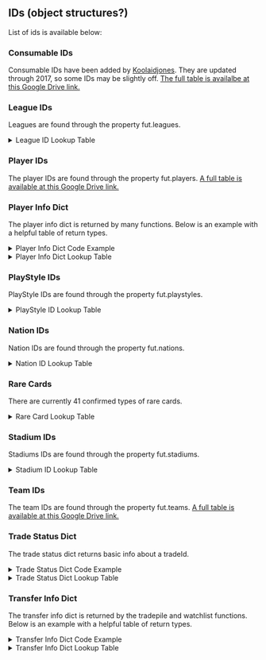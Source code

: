 ## IDs (object structures?)
List of ids is available below:

### Consumable IDs
Consumable IDs have been added by [Koolaidjones](https://github.com/koolaidjones/FUT-Consumables-Resource-IDs). They are updated through 2017, so some IDs may be slightly off. [The full table is availalbe at this Google Drive link.](https://docs.google.com/spreadsheets/d/1mzfX_quYxVhQ_kkmugO3gQtHwPSQnKTLVeDHiinI1jA/edit?usp=sharing)

### League IDs
Leagues are found through the property fut.leagues.
<details>
<summary>League ID Lookup Table</summary><p>
<!-- alternative placement of p shown above -->

| ID    | League                                  |
|-------|-----------------------------------------|
| 1     |  'Alka Superliga'                       |
| 4     |  'Belgium Pro League'                   |
| 7     |  'Liga do Brasil'                       |
| 10    |  'Eredivisie'                           |
| 13    |  'Premier League'                       |
| 14    |  'EFL Championship'                     |
| 16    |  'Ligue 1 Conforama'                    |
| 17    |  'Domino’s Ligue 2'                     |
| 19    |  'Bundesliga'                           |
| 20    |  'Bundesliga 2'                         |
| 31    |  'Calcio A'                             |
| 32    |  'Calcio B'                             |
| 39    |  'Major League Soccer'                  |
| 41    |  'Eliteserien'                          |
| 50    |  'Scottish Premiership'                 |
| 51    |  'Scotland League'                      |
| 53    |  'LaLiga Santander'                     |
| 54    |  'LaLiga 1 I 2 I 3'                     |
| 56    |  'Allsvenskan'                          |
| 57    |  'Colombia Apertura'                    |
| 58    |  'Colombia Clausura'                    |
| 60    |  'EFL League One'                       |
| 61    |  'EFL League Two'                       |
| 63    |  'Hellas Liga'                          |
| 65    |  'SSE Airtricity League'                |
| 66    |  'Ekstraklasa'                          |
| 67    |  'Russian Football Premier League'      |
| 68    |  'Süper Lig'                            |
| 76    |  'Rest of World'                        |
| 78    |  "Men's National"                       |
| 80    |  'Österreichische   Fußball-Bundesliga' |
| 83    |  'K LEAGUE Classic'                     |
| 84    |  'Mexican Clausura'                     |
| 85    |  'Mexican Apertura'                     |
| 152   |  'Torneo de Primera'                    |
| 153   |  'Torneo de Primera'                    |
| 156   |  'Chile Apertura'                       |
| 157   |  'Chile Clausura'                       |
| 189   |  'Raiffeisen Super League'              |
| 308   |  'Liga NOS'                             |
| 319   |  'Česká Liga'                           |
| 322   |  'Finnliiga'                            |
| 332   |  'Ukrayina Liha'                        |
| 335   |  'Campeonato Scotiabank'                |
| 336   |  'Liga Dimayor'                         |
| 341   |  'LIGA Bancomer MX'                     |
| 347   |  'South African FL'                     |
| 349   |  'Meiji Yasuda J1 League'               |
| 350   |  'Dawry Jameel'                         |
| 351   |  'Hyundai A-League'                     |
| 353   |  'Primera División'                     |
| 371   |  'Scotland League'                      |
| 382   |  'Free Agents'                          |
| 383   |  'Created Players League'               |
| 384   |  'Creation Centre League'               |
| 390   |  'MLS Cup'                              |
| 993   |  'Asia Qualifier'                       |
| 1003  |  'Copa Latinoamericana'                 |
| 1004  |  'Colombia Apertura'                    |
| 1005  |  'Colombia Finalización'                |
| 1006  |  'Chile Apertura'                       |
| 1007  |  'Chile Clausura'                       |
| 1008  |  'Argentina Apertura'                   |
| 1009  |  'Argentina Clausura'                   |
| 2002  |  'Nacional B'                           |
| 2012  |  'China Top League'                     |
| 2025  |  'Liga do Brasil B'                     |
| 2028  |  'World League'                         |
| 2076  |  '3. Liga'                              |
| 2096  |  'Special Teams'                        |
| 2118  |  'Icons'                                |
| 2136  |  "Women's National"                     |
| 2138  |  'International Clubs'                  |
| 2150  |  'REWARDS'                              |
| 10001 |  'Denmark League 2'                     |
| 10004 |  'Belgium League 2'                     |
| 10007 |  'Liga do Brasil 1'                     |
| 10010 |  'Holland League 2'                     |
| 10017 |  'France League 3'                      |
| 10020 |  'Germany League 3'                     |
| 10032 |  'Italy League 3'                       |
| 10041 |  'Norway League 2'                      |
| 10050 |  'Scotland League 2'                    |
| 10054 |  'Spain League 3'                       |
| 10056 |  'Sweden League 2'                      |
| 10061 |  'England League 5'                     |
| 10065 |  'Ireland League 2'                     |
| 10066 |  'Poland League 2'                      |
| 10067 |  'Russia League 2'                      |
| 10076 |  'Rest of World 2'                      |
| 10080 |  'Austria League 2'                     |
| 10083 |  'Korea League 2'                       |
| 10189 |  'Switzerland League 2'                 |
| 10308 |  'Portugal League 2'                    |
| 10335 |  'Chile League 2'                       |
| 10336 |  'Colombia League 2'                    |
| 10341 |  'Mexico League 2'                      |
| 10350 |  'Saudi League 2'                       |
| 10353 |  'Argentina League 2'                   |

</p></details>



### Player IDs
The player IDs are found through the property fut.players. [A full table is available at this Google Drive link.](https://docs.google.com/spreadsheets/d/1ufH7aLh6oUh4q_M4bRP-vpbt6YFclrfeNAlkE7z01iU/edit?usp=sharing)


### Player Info Dict  
The player info dict is returned by many functions. Below is an example with a helpful table of return types.
<details>
<summary>Player Info Dict Code Example</summary><p>
<!-- alternative placement of p shown above -->

```python
>>> #Get first player in my club
>>> fut.club()[0]
[{'assetId': 230621,
  'assists': 0,
  .......}]
```
</p></details>

<details>
<summary>Player Info Dict Lookup Table</summary><p>
<!-- alternative placement of p shown above -->

| field             | type    | description                               |
|-------------------|---------|-------------------------------------------|
| assetId           | int     | unique asset id                           |
| assists           | int     | career assists                            |
| attributeList     | dict    | five primary stats                        |
| bidState          | str     | state of bid                              |
| buyNowPrice       | int     | coins to buy now                          |
| cardType          | int     | <font color="red">unsure</font>           |
| cardsubtypeid     | int     | <font color="red">unsure</font>           |
| contract          | int     | 0-99 games                                |
| count             | ?       | None                                      |
| currentBid        | int     | coins of currentBid (0 if no bids)        |
| discardValue      | int     | coins recieved from quick sell            |
| expires           | int     | seconds until expires from transfer market|
| fitness           | int     | 0-99 fitness                              |
| formation         | str     | current team formation                    |
| id                | int     | unique card id. one asset id can have many card ids (TOTW example) |
| injuryGames       | int     | games until current injury expires        |
| injuryType        | str     | current injury type                       |
| itemState         | str     | what you can do with the current item     |
| itemType          | str     | player, development, training             |
| lastSalePrice     | int     | coins last sold for on transfer market    |
| leagueId          | int     | use fut.leagues() to get dictionary       |
| lifetimeAssists   | int     | career assists again                      |
| lifetimeStats     | dict    | all career stats                          |
| loyaltyBonus      | int     | <font color="red">unsure</font>           |
| morale            | int     | 0-99 ... not sure what this does          |
| nation            | int     | use fut.nations() to get dictionary       |
| offers            | int     | number of bids in transfer market         |
| owners            | int     | number of historical owners               |
| pile              | int     | <font color="red">unsure</font>           |
| playStyle         | int     | use fut.playStyles() to get dictionary    |
| position          | str     | preferred player position                 |
| rareflag          | int     | rare card                                 |
| rating            | int     | 0-99                                      |
| resourceGameYear  | int     | 2018                                      |
| resourceId        | int     | same as assetid                           |
| sellerEstablished | int     | <font color="red">unsure</font>           |
| sellerId          | int     | current seller on transfer market (empty) |
| sellerName        | str     | current seller on transfer market (empty) |
| startingBid       | int     | coins of the first bid on transfer market |
| statsList         | dict    | same as lifetimeStats                     |
| suspension        | int     | red card suspension games remaining       |
| teamid            | int     | use fut.teams() to get dictionary         |
| timestamp         | int     | epoch time that you acquired the item     |
| tradeId           | int     | unique tradeId on transfer market         |
| tradeState        | str     | current State on transfer market          |
| training          | int     | <font color="red">unsure</font>           |
| untradeable       | boolean | listable on the transfer market           |
| untradeableCount  | ?       | <font color="red">unsure</font>           |
| watched           | boolean | currently in watchlist                    |
| year              | int     | 2018                                      |

  </p></details>


### PlayStyle IDs
PlayStyle IDs are found through the property fut.playstyles.
<details>
<summary>PlayStyle ID Lookup Table</summary><p>
<!-- alternative placement of p shown above -->


| ID  | Description   |
|-----|---------------|
| 250 | 'BASIC'       |
| 251 |  'SNIPER'     |
| 252 |  'FINISHER'   |
| 253 |  'DEADEYE'    |
| 254 |  'MARKSMAN'   |
| 255 |  'HAWK'       |
| 256 |  'ARTIST'     |
| 257 |  'ARCHITECT'  |
| 258 |  'POWERHOUSE' |
| 259 |  'MAESTRO'    |
| 260 |  'ENGINE'     |
| 261 |  'SENTINEL'   |
| 262 |  'GUARDIAN'   |
| 263 |  'GLADIATOR'  |
| 264 |  'BACKBONE'   |
| 265 |  'ANCHOR'     |
| 266 |  'HUNTER'     |
| 267 |  'CATALYST'   |
| 268 |  'SHADOW'     |
| 269 |  'WALL'       |
| 270 |  'SHIELD'     |
| 271 |  'CAT'        |
| 272 |  'GLOVE'      |
| 273 |  'GK BASIC'   |

  </p></details>

### Nation IDs
Nation IDs are found through the property fut.nations.
<details>
<summary>Nation ID Lookup Table</summary><p>
<!-- alternative placement of p shown above -->


| ID                            | Nation                    |
|-------------------------------|---------------------------|
| 1                             |  'Albania',               |
| 2                             |  'Andorra',               |
| 3                             |  'Armenia',               |
| 4                             |  'Austria',               |
| 5                             |  'Azerbaijan',            |
| 6                             |  'Belarus',               |
| 7                             |  'Belgium',               |
| 8                             |  'Bosnia Herzegovina',    |
| 9                             |  'Bulgaria',              |
| 10                            |  'Croatia',               |
| 11                            |  'Cyprus',                |
| 12                            |  'Czech Republic',        |
| 13                            |  'Denmark',               |
| 14                            |  'England',               |
| 15                            |  'Montenegro',            |
| 16                            |  'Faroe Islands',         |
| 17                            |  'Finland',               |
| 18                            |  'France',                |
| 19                            |  'FYR Macedonia',         |
| 20                            |  'Georgia',               |
| 21                            |  'Germany',               |
| 22                            |  'Greece',                |
| 23                            |  'Hungary',               |
| 24                            |  'Iceland',               |
| 25                            |  'Republic of Ireland',   |
| 26                            |  'Israel',                |
| 27                            |  'Italy',                 |
| 28                            |  'Latvia',                |
| 29                            |  'Liechtenstein',         |
| 30                            |  'Lithuania',             |
| 31                            |  'Luxemburg',             |
| 32                            |  'Malta',                 |
| 33                            |  'Moldova',               |
| 34                            |  'Netherlands',           |
| 35                            |  'Northern Ireland',      |
| 36                            |  'Norway',                |
| 37                            |  'Poland',                |
| 38                            |  'Portugal',              |
| 39                            |  'Romania',               |
| 40                            |  'Russia',                |
| 41                            |  'San Marino',            |
| 42                            |  'Scotland',              |
| 43                            |  'Slovakia',              |
| 44                            |  'Slovenia',              |
| 45                            |  'Spain',                 |
| 46                            |  'Sweden',                |
| 47                            |  'Switzerland',           |
| 48                            |  'Turkey',                |
| 49                            |  'Ukraine',               |
| 50                            |  'Wales',                 |
| 51                            |  'Serbia',                |
| 52                            |  'Argentina',             |
| 53                            |  'Bolivia',               |
| 54                            |  'Brazil',                |
| 55                            |  'Chile',                 |
| 56                            |  'Colombia',              |
| 57                            |  'Ecuador',               |
| 58                            |  'Paraguay',              |
| 59                            |  'Peru',                  |
| 60                            |  'Uruguay',               |
| 61                            |  'Venezuela',             |
| 62                            |  'Anguilla',              |
| 63                            |  'Antigua & Barbuda',     |
| 64                            |  'Aruba',                 |
| 65                            |  'Bahamas',               |
| 66                            |  'Barbados',              |
| 67                            |  'Belize',                |
| 68                            |  'Bermuda',               |
| 69                            |  'British Virgin Isles',  |
| 70                            |  'Canada',                |
| 71                            |  'Cayman Islands',        |
| 72                            |  'Costa Rica',            |
| 73                            |  'Cuba',                  |
| 74                            |  'Dominica',              |
| 75                            |  'International',         |
| 76                            |  'El Salvador',           |
| 77                            |  'Grenada',               |
| 78                            |  'Guatemala',             |
| 79                            |  'Guyana',                |
| 80                            |  'Haiti',                 |
| 81                            |  'Honduras',              |
| 82                            |  'Jamaica',               |
| 83                            |  'Mexico',                |
| 84                            |  'Montserrat',            |
| 85                            |  'Netherlands Antilles',  |
| 86                            |  'Nicaragua',             |
| 87                            |  'Panama',                |
| 88                            |  'Puerto Rico',           |
| 89                            |  'St Kitts Nevis',        |
| 90                            |  'St Lucia',              |
| 91                            |  'St Vincent Grenadine',  |
| 92                            |  'Suriname',              |
| 93                            |  'Trinidad & Tobago',     |
| 94                            |  'Turks & Caicos',        |
| 95                            |  'United States',         |
| 96                            |  'US Virgin Islands',     |
| 97                            |  'Algeria',               |
| 98                            |  'Angola',                |
| 99                            |  'Benin',                 |
| 100                           |  'Botswana',              |
| 101                           |  'Burkina Faso',          |
| 102                           |  'Burundi',               |
| 103                           |  'Cameroon',              |
| 104                           |  'Cape Verde Islands',    |
| 105                           |  'CAR',                   |
| 106                           |  'Chad',                  |
| 107                           |  'Congo',                 |
| 108                           |  'Ivory Coast',           |
| 109                           |  'Djibouti',              |
| 110                           |  'DR Congo',              |
| 111                           |  'Egypt',                 |
| 112                           |  'Equatorial Guinea',     |
| 113                           |  'Eritrea',               |
| 114                           |  'Ethiopia',              |
| 115                           |  'Gabon',                 |
| 116                           |  'Gambia',                |
| 117                           |  'Ghana',                 |
| 118                           |  'Guinea',                |
| 119                           |  'Guinea Bissau',         |
| 120                           |  'Kenya',                 |
| 121                           |  'Lesotho',               |
| 122                           |  'Liberia',               |
| 123                           |  'Libya',                 |
| 124                           |  'Madagascar',            |
| 125                           |  'Malawi',                |
| 126                           |  'Mali',                  |
| 127                           |  'Mauritania',            |
| 128                           |  'Mauritius',             |
| 129                           |  'Morocco',               |
| 130                           |  'Mozambique',            |
| 131                           |  'Namibia',               |
| 132                           |  'Niger',                 |
| 133                           |  'Nigeria',               |
| 134                           |  'Rwanda',                |
| 135                           |  'São Tomé & Príncipe',   |
| 136                           |  'Senegal',               |
| 137                           |  'Seychelles',            |
| 138                           |  'Sierra Leone',          |
| 139                           |  'Somalia',               |
| 140                           |  'South Africa',          |
| 141                           |  'Sudan',                 |
| 142                           |  'Swaziland',             |
| 143                           |  'Tanzania',              |
| 144                           |  'Togo',                  |
| 145                           |  'Tunisia',               |
| 146                           |  'Uganda',                |
| 147                           |  'Zambia',                |
| 148                           |  'Zimbabwe',              |
| 149                           |  'Afghanistan',           |
| 150                           |  'Bahrain',               |
| 151                           |  'Bangladesh',            |
| 152                           |  'Bhutan',                |
| 153                           |  'Brunei Darussalam',     |
| 154                           |  'Cambodia',              |
| 155                           |  'China PR',              |
| 156                           |  'Chinese Taipei',        |
| 157                           |  'Guam',                  |
| 158                           |  'Hong Kong',             |
| 159                           |  'India',                 |
| 160                           |  'Indonesia',             |
| 161                           |  'Iran',                  |
| 162                           |  'Iraq',                  |
| 163                           |  'Japan',                 |
| 164                           |  'Jordan',                |
| 165                           |  'Kazakhstan',            |
| 166                           |  'Korea DPR',             |
| 167                           |  'Korea Republic',        |
| 168                           |  'Kuwait',                |
| 169                           |  'Kyrgyzstan',            |
| 170                           |  'Laos',                  |
| 171                           |  'Lebanon',               |
| 172                           |  'Macau',                 |
| 173                           |  'Malaysia',              |
| 174                           |  'Maldives',              |
| 175                           |  'Mongolia',              |
| 176                           |  'Myanmar',               |
| 177                           |  'Nepal',                 |
| 178                           |  'Oman',                  |
| 179                           |  'Pakistan',              |
| 180                           |  'Palestinian Authority', |
| 181                           |  'Philippines',           |
| 182                           |  'Qatar',                 |
| 183                           |  'Saudi Arabia',          |
| 184                           |  'Singapore',             |
| 185                           |  'Sri Lanka',             |
| 186                           |  'Syria',                 |
| 187                           |  'Tajikistan',            |
| 188                           |  'Thailand',              |
| 189                           |  'Turkmenistan',          |
| 190                           |  'United Arab Emirates',  |
| 191                           |  'Uzbekistan',            |
| 192                           |  'Vietnam',               |
| 193                           |  'Yemen',                 |
| 194                           |  'American Samoa',        |
| 195                           |  'Australia',             |
| 196                           |  'Cook Islands',          |
| 197                           |  'Fiji',                  |
| 198                           |  'New Zealand',           |
| 199                           |  'Papua New Guinea',      |
| 200                           |  'Samoa',                 |
| 201                           |  'Solomon Islands',       |
| 202                           |  'Tahiti',                |
| 203                           |  'Tonga',                 |
| 204                           |  'Vanuatu',               |
| 205                           |  'Gibraltar',             |
| 206                           |  'Greenland',             |
| 207                           |  'Dominican Republic',    |
| 208                           |  'Estonia',               |
| 209                           |  'Created Players',       |
| 210                           |  'Free Agents',           |
| 211                           |  'Rest of World',         |
| 212                           |  'Timor-Leste',           |
| 213                           |  'Chinese Taipei',        |
| 214                           |  'Comoros',               |
| 215                           |  'New Caledonia',         |
| 219                           |  'Kosovo'                 |

  </p></details>


### Rare Cards
There are currently 41 confirmed types of rare cards.

<details>
<summary>Rare Card Lookup Table</summary><p>
<!-- alternative placement of p shown above -->

| Description  | ID |
|--------------|----|
| NONE         | 0  |
| RARE         | 1  |
| LOCK         | 2  |
| TOTW         | 3  |
| PURPLE       | 4  |
| TOTY         | 5  |
| RB           | 6  |
| GREEN        | 7  |
| ORANGE       | 8  |
| PINK         | 9  |
| TEAL         | 10 |
| TOTS         | 11 |
| LEGEND       | 12 |
| WC           | 13 |
| UNICEF       | 14 |
| OLDIMOTM     | 15 |
| FUTTY        | 16 |
| STORYMODE    | 17 |
| CHAMPION     | 18 |
| CMOTM        | 19 |
| IMOTM        | 20 |
| OTW          | 21 |
| HALLOWEEN    | 22 |
| MOVEMBER     | 23 |
| SBC          | 24 |
| SBCP         | 25 |
| PROMOA       | 26 |
| PROMOB       | 27 |
| AWARD        | 28 |
| BDAY         | 30 |
| UNITED       | 31 |
| FUTMAS       | 32 |
| RTRC         | 33 |
| PTGS         | 34 |
| FOF          | 35 |
| MARQUEE      | 36 |
| CHAMPIONSHIP | 37 |
| EUMOTM       | 38 |
| TOTT         | 39 |
| RRC          | 40 |
| RRR          | 41 |

  </p></details>

### Stadium IDs
Stadiums IDs are found through the property fut.stadiums.
<details>
<summary>Stadium ID Lookup Table</summary><p>
<!-- alternative placement of p shown above -->

| ID  | Stadium                                 |
|-----|-----------------------------------------|
| 1   | 'Old Trafford'                          |
| 2   | 'Santiago Bernabéu'                     |
| 4   | 'Stade Gerland'                         |
| 5   | 'San Siro'                              |
| 6   | 'Camp Nou'                              |
| 8   | 'Stadio Delle Alpi'                     |
| 9   | 'Signal Iduna Park'                     |
| 10  | 'Estadio Mestalla'                      |
| 13  | 'Anfield'                               |
| 14  | 'Parc des Princes'                      |
| 15  | 'Amsterdam ArenA'                       |
| 16  | 'Stade Felix Bollaert'                  |
| 17  | 'Constant Vanden Stock'                 |
| 25  | 'Closed Square Style'                   |
| 26  | 'Forest Park Stadium'                   |
| 28  | 'Stamford Bridge'                       |
| 29  | 'Orange Vélodrome'                      |
| 30  | 'Veltins Arena'                         |
| 32  | 'Crown Lane'                            |
| 33  | 'Union Park Stadium'                    |
| 34  | 'Town Park'                             |
| 35  | 'Euro Park'                             |
| 37  | 'Div 3 Euro Style'                      |
| 38  | 'Urban Training'                        |
| 39  | 'Rural Training'                        |
| 41  | 'Volksparkstadion'                      |
| 42  | 'Estadio Vicente Calderón'              |
| 100 | "St. James' Park"                       |
| 102 | 'José Alvalade'                         |
| 104 | 'Estadio Azteca'                        |
| 107 | 'Estádio da Luz'                        |
| 108 | 'Seoul Sang-am Stadium'                 |
| 110 | 'Daegu Stadium'                         |
| 111 | 'Estádio do Dragão'                     |
| 112 | 'Fratton Park'                          |
| 113 | "St. Mary's Stadium"                    |
| 115 | 'Villa Park'                            |
| 116 | 'White Hart Lane'                       |
| 124 | 'Small Olympic'                         |
| 127 | 'Large Olympic'                         |
| 129 | 'Large Square'                          |
| 133 | 'Mercedes-Benz Arena'                   |
| 134 | 'HDI Arena'                             |
| 135 | 'Olympiastadion'                        |
| 137 | 'Allianz Arena'                         |
| 138 | 'Commerzbank Arena'                     |
| 147 | 'Stadion Europa'                        |
| 149 | 'Al Jayeed Stadium'                     |
| 153 | 'Aloha Park'                            |
| 155 | 'Wembley Stadium'                       |
| 345 | 'King Abdullah Sports City'             |
| 156 | 'Emirates Stadium'                      |
| 157 | 'Stadio Olimpico'                       |
| 158 | 'Estadio de las Artes'                  |
| 161 | 'StubHub Center'                        |
| 163 | 'Jalisco'                               |
| 165 | 'Stade de Suisse'                       |
| 172 | 'StadiumName_172_FIWC-Stadium_FullChar' |
| 174 | 'Stadio Comunale'                       |
| 175 | 'Arena del Centenario'                  |
| 176 | 'Waldstadion'                           |
| 177 | 'La Canchita'                           |
| 178 | 'Stadion Neder'                         |
| 179 | 'Stade Municipal'                       |
| 180 | 'Ivy Lane'                              |
| 181 | 'El Grandioso'                          |
| 182 | 'Stadion 23. Maj'                       |
| 183 | 'Estadio El Medio'                      |
| 184 | 'North America'                         |
| 185 | 'South America'                         |
| 186 | 'Southern Europe'                       |
| 187 | 'Eastern Europe'                        |
| 188 | 'Central Europe'                        |
| 189 | 'United Kingdom'                        |
| 190 | 'Asia'                                  |
| 192 | 'El Libertador'                         |
| 193 | 'Stadio Classico'                       |
| 194 | 'Eastpoint Arena'                       |
| 195 | 'Stadion Olympik'                       |
| 196 | 'Stadion Hanguk'                        |
| 197 | 'O Dromo'                               |
| 211 | 'Estadio Chamartin'                     |
| 212 | 'Estadio Presidente G.Lopes'            |
| 213 | 'Green Point Stadium'                   |
| 214 | 'Durban Stadium'                        |
| 215 | 'Ellis Park Stadium'                    |
| 216 | 'Soccer City Stadium'                   |
| 217 | 'Free State Stadium'                    |
| 218 | 'Nelson Mandela Bay Stadium'            |
| 219 | 'Mbombela Stadium'                      |
| 220 | 'Peter Mokaba Stadium'                  |
| 221 | 'Royal Bafokeng Stadium'                |
| 222 | 'Loftus Versfeld Stadium'               |
| 223 | 'Friður Stadium'                        |
| 224 | 'Satta Stadium'                         |
| 225 | 'Akaaroa Stadium'                       |
| 226 | 'Hasiti Arena'                          |
| 227 | 'Salam Stadium'                         |
| 228 | 'Court Lane'                            |
| 229 | "Arena D'Oro"                           |
| 233 | 'Peuan Arena'                           |
| 234 | 'Pyonghwa Stadium'                      |
| 235 | 'Udugu Stadium'                         |
| 236 | 'El Coloso'                             |
| 238 | 'Africa'                                |
| 246 | 'Etihad Stadium'                        |
| 247 | 'Allianz Stadium'                       |
| 248 | 'BC Place Stadium'                      |
| 249 | 'Molton Road'                           |
| 250 | 'Oceanic Arena'                         |
| 253 | 'Olympic Stadium'                       |
| 254 | 'Municipal Stadium Poznan'              |
| 255 | 'National Stadium Warsaw'               |
| 256 | 'Arena Gdansk'                          |
| 257 | 'Municipal Stadium Wroclaw'             |
| 258 | 'Metalist Stadium'                      |
| 259 | 'Arena Lviv'                            |
| 260 | 'Donbass Arena'                         |
| 261 | 'Sanderson Park'                        |
| 262 | 'King Fahd Stadium'                     |
| 264 | 'La Bombonera'                          |
| 265 | 'Goodison Park'                         |
| 267 | 'Arena Amazonia'                        |
| 268 | 'Arena da Baixada'                      |
| 269 | 'Arena de Sao Paulo'                    |
| 270 | 'Arena Fonte Nova'                      |
| 271 | 'Arena Pantanal'                        |
| 272 | 'Arena Pernambuco'                      |
| 273 | 'Estadio Beira-Rio'                     |
| 274 | 'Estadio Castelao'                      |
| 275 | 'Estadio das Dunas'                     |
| 276 | 'Estadio do Maracana'                   |
| 277 | 'Estadio Mineirao'                      |
| 278 | 'Estadio Nacional'                      |
| 279 | 'Baba Yetu Stadium'                     |
| 282 | 'Stade du 13 Octobre'                   |
| 285 | 'Stade du Lukanga'                      |
| 286 | 'Estadio de las Cascadas'               |
| 287 | 'El Grandioso de las Pampas'            |
| 288 | 'Singeom Stadium'                       |
| 289 | 'Shibusaka Stadium'                     |
| 290 | 'Gold Lake Stadium'                     |
| 291 | 'Stadio San Dalla Pace'                 |
| 316 | 'Training Centre'                       |
| 325 | 'Boleyn Ground'                         |
| 326 | 'Stadium of Light'                      |
| 327 | 'The Hawthorns'                         |
| 329 | 'Carrow Road'                           |
| 330 | 'Selhurst Park'                         |
| 331 | 'Stoke City FC Stadium'                 |
| 332 | 'KCOM Stadium'                          |
| 333 | 'Liberty Stadium'                       |
| 335 | 'King Power Stadium'                    |
| 336 | 'Turf Moor'                             |
| 337 | 'Loftus Road'                           |
| 340 | 'The Amex Stadium'                      |
| 341 | 'CenturyLink Field'                     |
| 343 | 'BORUSSIA-PARK'                         |
| 344 | 'El Monumental'                         |
| 345 | 'King Abdullah Sports City'             |
| 347 | 'Vicarage Road'                         |
| 348 | 'Vitality Stadium'                      |
| 349 | 'Riverside Stadium'                     |
| 353 | 'Training Ground'                       |
| 354 | 'Suita City Football Stadium'           |
| 355 | 'London Stadium'                        |
| 358 | 'EA SPORTS FIFA Stadium'                |
| 364 | 'Wanda Metropolitano'                   |
| 372 | 'Luzhniki Stadium'                      |
| 373 | 'Saint Petersburg Stadium'              |
| 374 | 'Kazan Arena'                           |
| 375 | 'Samara Arena'                          |
| 376 | 'Fisht Stadium'                         |
| 377 | 'Nizhny Novgorod Stadium'               |
| 378 | 'Spartak Stadium'                       |
| 379 | 'Rostov Arena'                          |
| 380 | 'Ekaterinburg Arena'                    |
| 381 | 'Mordovia Arena'                        |
| 382 | 'Volgograd Arena'                       |
| 383 | 'Kaliningrad Stadium'                   |
| 384 | 'Kirklees Stadium'                      |

</p></details>


### Team IDs
The team IDs are found through the property fut.teams. [A full table is available at this Google Drive link.](https://docs.google.com/spreadsheets/d/1_KdX2lYJOYyhdFkEYhyT8QZuCyznMVNtuBAJo4prHWs/edit?usp=sharing)


### Trade Status Dict
The trade status dict returns basic info about a tradeId.
<details>
<summary>Trade Status Dict Code Example</summary><p>
<!-- alternative placement of p shown above -->

```python
>>> fut.tradeStatus(16575379694)
[{'tradeId': 16575379694,
'buyNowPrice': 1800,
'tradeState': 'closed',
...}]
```
</p></details>

<details>
<summary>Trade Status Dict Lookup Table</summary><p>
<!-- alternative placement of p shown above -->

| field              | type        | description |
|--------------------|-------------|-------------|
| tradeId            | int         | NA          |
| buNowPrice         | int         | NA          |
| tradeState         | str         | NA          |
| bidState           | str         | NA          |
| startingBid        | int         | NA          |
| id                 | int         | NA          |
| offers             | int         | NA          |
| currentBid         | int         | NA          |
| expires            | int         | NA          |
| sellerEstablished  | int         | NA          |
| sellerId           | int         | NA          |
| sellerName         | str         | NA          |
| watched            | boolean     | NA          |
| resourceId         | int         | NA          |
| discardValue       | int         | NA          |

  </p></details>



### Transfer Info Dict  
The transfer info dict is returned by the tradepile and watchlist functions. Below is an example with a helpful table of return types.
<details>
<summary>Transfer Info Dict Code Example</summary><p>
<!-- alternative placement of p shown above -->

```python
>>> #Get first player in my transfers
>>> fut.tradepile()[0]
{'tradeId': 16575379694, 'buyNowPrice': 1800, 'tradeState': 'closed'....}
```
</p></details>

<details>
<summary>Transfer Info Dict Lookup Table</summary><p>
<!-- alternative placement of p shown above -->

| field              | type        | description |
|--------------------|-------------|-------------|
| tradeId            | int         | NA          |
| buNowPrice         | int         | NA          |
| tradeState         | str         | NA          |
| bidState           | str         | NA          |
| startingBid        | int         | NA          |
| id                 | int         | NA          |
| offers             | int         | NA          |
| currentBid         | int         | NA          |
| expires            | int         | NA          |
| sellerEstablished  | int         | NA          |
| sellerId           | int         | NA          |
| sellerName         | str         | NA          |
| watched            | boolean     | NA          |
| resourceId         | int         | NA          |
| discardValue       | int         | NA          |
| timestamp          | int         | NA          |
| rating             | int         | NA          |
| assetId            | int         | NA          |
| itemState          | str         | NA          |
| rareflag           | int         | NA          |
| formation          | str         | NA          |
| leagueId           | int         | NA          |
| injuryType         | str         | NA          |
| injuryGames        | int         | NA          |
| lastSalePrice      | int         | NA          |
| fitness            | int         | NA          |
| training           | int         | NA          |
| suspension         | int         | NA          |
| contract           | int         | NA          |
| position           | str         | NA          |
| playStyle          | int         | NA          |
| itemType           | str         | NA          |
| cardType           | it          | NA          |
| cardsubtypeid      | int         | NA          |
| owners             | int         | NA          |
| untradeable        | boolean     | NA          |
| morale             | int         | NA          |
| statsList          | list        | NA          |
| lifetimeStats      | list        | NA          |
| attributeList      | list(dicts) | NA          |
| teamid             | int         | NA          |
| assists            | int         | NA          |
| lifetimeAssitss    | int         | NA          |
| loyaltyBonus       | int         | NA          |
| pile               | int         | NA          |
| nation             | int         | NA          |
| year               | int         | NA          |
| resourceGameYear   | int         | NA          |
| marketDataMinPrice | int         | NA          |
| marketDataMaxPrice | int         | NA          |
| loans              | int         | NA          |

  </p></details>
